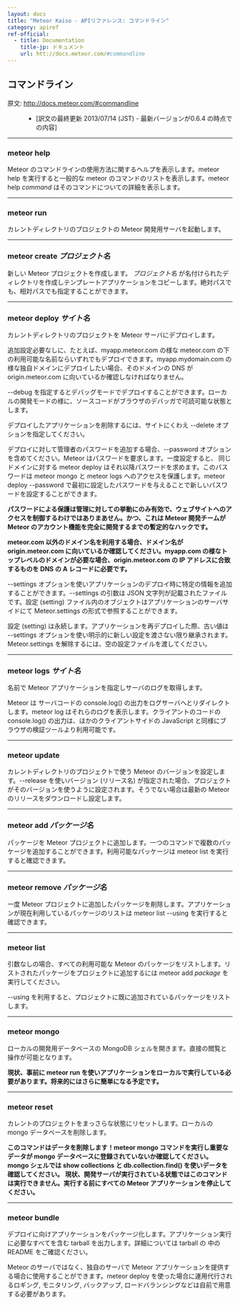 ```yaml
---
layout: docs
title: "Meteor Kaiso - APIリファレンス: コマンドライン"
category: apiref
ref-official: 
  - title: Documentation
    title-jp: ドキュメント
    url: htt://docs.meteor.com/#commandline
---
```


## コマンドライン

<dl>
  <dt>原文: <a href="http://docs.meteor.com/#commandline">http://docs.meteor.com/#commandline</a><dt>
  <dd>
  <ul>
    <li>[訳文の最終更新 2013/07/14 (JST) - 最新バージョンが0.6.4 の時点での内容]</li>
  </ul>
  </dd>
</dl>


---
<a name="commandline_meteor_help"></a>
### meteor help

Meteor のコマンドラインの使用方法に関するヘルプを表示します。meteor help を実行すると一般的な meteor のコマンドのリストを表示します。meteor help _command_ はそのコマンドについての詳細を表示します。

---
<a name="commandline_meteor_run"></a>
### meteor run

カレントディレクトリのプロジェクトの Meteor 開発用サーバを起動します。

---
<a name="commandline_meteor_create"></a>
### meteor create _プロジェクト名_

新しい Meteor プロジェクトを作成します。 _プロジェクト名_ が名付けられたディレクトリを作成しテンプレートアプリケーションをコピーします。絶対パスでも、相対パスでも指定することができます。

---
<a name="commandline_meteor_deploy"></a>
### meteor deploy _サイト名_

カレントディレクトリのプロジェクトを Meteor サーバにデプロイします。

追加設定必要なしに、たとえば、myapp.meteor.com の様な meteor.com の下の利用可能な名前ならいずれでもデプロイできます。myapp.mydomain.com の様な独自ドメインにデプロイしたい場合、そのドメインの DNS が origin.meteor.com に向いているか確認しなければなりません。

--debug を指定するとデバッグモードでデプロイすることができます。ローカルの開発モードの様に、ソースコードがブラウザのデバッガで可読可能な状態とします。

デプロイしたアプリケーションを削除するには、サイトにくわえ --delete オプションを指定してください。

デプロイに対して管理者のパスワードを追加する場合、--password オプションを含めてください。Meteor はパスワードを要求します。一度設定すると、 同じドメインに対する meteor deploy はそれ以降パスワードを求めます。このパスワードは meteor mongo と meteor logs へのアクセスを保護します。meteor deploy --password で最初に設定したパスワードを与えることで新しいパスワードを設定することができます。

<strong>パスワードによる保護は管理に対しての挙動にのみ有効で、ウェブサイトへのアクセスを制御するわけではありまあせん。かつ、これは Meteor 開発チームが Meteor のアカウント機能を完全に開発するまでの暫定的なハックです。</strong>

<strong>meteor.com 以外のドメイン名を利用する場合、ドメイン名が origin.meteor.com に向いているか確認してください。myapp.com の様なトップレベルのドメインが必要な場合、origin.meteor.com の IP アドレスに合致するものを DNS の A レコードに必要です。</strong>

--settings オプションを使いアプリケーションのデプロイ時に特定の情報を追加することができます。--settings の引数は JSON 文字列が記載されたファイルです。設定 (setting) ファイル内のオブジェクトはアプリケーションのサーバサイドにて Meteor.settings の形式で参照することができます。

設定 (setting) は永続します。アプリケーションを再デプロイした際、古い値は --settings オプションを使い明示的に新しい設定を渡さない限り継承されます。 Meteor.settings を解除するには、空の設定ファイルを渡してください。

---
<a name="commandline_meteor_logs"></a>
### meteor logs _サイト名_

名前で Meteor アプリケーションを指定しサーバのログを取得します。

Meteor は サーバコードの console.log() の出力をログサーバへとリダイレクトします。meteor log はそれらのログを表示します。クライアントのコードの console.log() の出力は、ほかのクライアントサイドの JavaScript と同様にブラウザの検証ツールより利用可能です。

---
<a name="commandline_meteor_update"></a>
### meteor update

カレントディレクトリのプロジェクトで使う Meteor のバージョンを設定します。--release を使いバージョン (リリース名) が指定された場合、プロジェクトがそのバージョンを使うように設定されます。そうでない場合は最新の Meteor のリリースをダウンロードし設定します。

<!-- パッケージ開発に関わる話のため保留
すべてのプロジェクトは Meteor の特定のリリースに紐付けられています。--release オプションを
-->

---
<a name="commandline_meteor_add"></a>
### meteor add _パッケージ名_

パッケージを Meteor プロジェクトに追加します。一つのコマンドで複数のパッケージを追加することができます。利用可能なパッケージは meteor list を実行すると確認できます。

---
<a name="commandline_meteor_remove"></a>
### meteor remove _パッケージ名_

一度 Meteor プロジェクトに追加したパッケージを削除します。アプリケーションが現在利用しているパッケージのリストは meteor list --using を実行すると確認できます。

---
<a name="commandline_meteor_list"></a>
### meteor list

引数なしの場合、すべての利用可能な Meteor のパッケージをリストします。リストされたパッケージをプロジェクトに追加するには meteor add _package_ を実行してください。

--using を利用すると、プロジェクトに既に追加されているパッケージをリストします。

---
<a name="commandline_meteor_mongo"></a>
### meteor mongo

ローカルの開発用データベースの MongoDB シェルを開きます。直接の閲覧と操作が可能となります。

<strong>現状、事前に meteor run を使いアプリケーションをローカルで実行している必要があります。将来的にはさらに簡単になる予定です。</strong>

---
<a name="commandline_meteor_reset"></a>
### meteor reset

カレントのプロジェクトをまっさらな状態にリセットします。ローカルの mongo データベースを削除します。

<strong>このコマンドはデータを削除します！meteor mongo コマンドを実行し重要なデータが mongo データベースに登録されていないか確認してください。mongo シェルでは show collections と db.collection.find() を使いデータを確認してください。</strong>
<strong>現状、開発サーバが実行されている状態ではこのコマンドは実行できません。実行する前にすべての Meteor アプリケーションを停止してください。 </strong>

---
<a name="commandline_meteor_bundle"></a>
### meteor bundle

デプロイに向けアプリケーションをパッケージ化します。アプリケーション実行に必要なすべてを含む tarball を出力します。詳細については tarball の 中のREADME をご確認ください。

Meteor のサーバではなく、独自のサーバで Meteor アプリケーションを提供する場合に使用することができます。meteor deploy を使った場合に運用代行されるロギング, モニタリング, バックアップ, ロードバランシングなどは自前で用意する必要があります。
